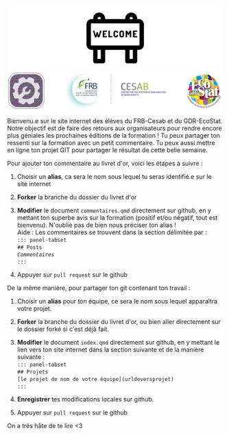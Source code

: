 ![](data/welcome2.png)![](data/logo_tout_fondvert.png)

Bienvenu.e sur le site internet des élèves du FRB-Cesab et du GDR-EcoStat. Notre objectif est de faire des retours aux organisateurs pour rendre encore plus géniales les prochaines éditions de la formation ! Tu peux partager ton ressenti sur la formation avec un petit commentaire. Tu peux aussi mettre en ligne ton projet GIT pour partager le résultat de cette belle semaine.

Pour ajouter ton commentaire au livret d'or, voici les étapes à suivre :

1.  Choisir un **alias**, ca sera le nom sous lequel tu seras identifié.e sur le site internet

2.  **Forker** la branche du dossier du livret d'or

3.  **Modifier** le document `commentaires.qmd` directement sur github, en y mettant ton superbe avis sur la formation (positif et/ou négatif, tout est bienvenu). N'oublie pas de bien nous préciser ton alias !\
    Aide : Les commentaires se trouvent dans la section délimitée par :\
    `::: panel-tabset`   
    `## Posts`   
      *`Commentaires`*   
     `:::`  

4.  Appuyer sur `pull request` sur le github

De la même manière, pour partager ton git contenant ton travail :

1.  Choisir un **alias** pour ton équipe, ce sera le nom sous lequel apparaîtra votre projet.

2.  **Forker** la branche du dossier du livret d'or, ou bien aller directement sur le dossier forké si c'est déjà fait.

3.  **Modifier** le document `index.qmd` directement sur github, en y mettant le lien vers ton site internet dans la section suivante et de la manière suivante : \
    `::: panel-tabset`   
    `## Projets`   
      `[le projet de nom de votre équipe](urldeversprojet)`   
    `:::`  

4.  **Enregistrer** tes modifications locales sur github.

5.  Appuyer sur `pull request` sur le github

On a très hâte de te lire \<3
